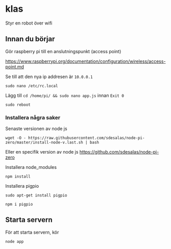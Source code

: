 # klas
Styr en robot över wifi

## Innan du börjar

Gör raspberry pi till en anslutningspunkt (access point)

https://www.raspberrypi.org/documentation/configuration/wireless/access-point.md

Se till att den nya ip addresen är `10.0.0.1`

`sudo nano /etc/rc.local`

Lägg till `cd /home/pi/ && sudo nano app.js` innan `Exit 0`

`sudo reboot`

### Installera några saker

Senaste versionen av node js

`wget -O - https://raw.githubusercontent.com/sdesalas/node-pi-zero/master/install-node-v.last.sh | bash` 

Eller en specifik version av node js https://github.com/sdesalas/node-pi-zero

Installera node_modules

`npm install`

Installera pigpio

`sudo apt-get install pigpio`

`npm i pigpio`

## Starta servern

För att starta servern, kör

`node app`
